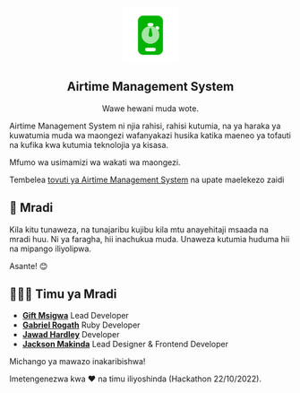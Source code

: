 <p align="center">
 <img width="100px" src="./assets/img/logo/icon-green-white-round.png" align="center" alt="ATMS-Logo" />
 <h2 align="center">Airtime Management System</h2>
 <p align="center">Wawe hewani muda wote.</p>

Airtime Management System ni njia rahisi, rahisi kutumia, na ya haraka ya kuwatumia muda wa maongezi wafanyakazi husika katika maeneo ya tofauti na kufika kwa kutumia teknolojia ya kisasa.

Mfumo wa usimamizi wa wakati wa maongezi.

Tembelea [tovuti ya Airtime Management System](https://airtimems.com) na upate maelekezo zaidi</p>

## 💖 Mradi

Kila kitu tunaweza, na tunajaribu kujibu kila mtu anayehitaji msaada na mradi huu. Ni ya faragha,
hii inachukua muda. Unaweza kutumia huduma hii na mipango iliyolipwa.

Asante! 😊

## 👨🏾‍💻 Timu ya Mradi

- **[Gift Msigwa](https://github.com/gisacc54)** Lead Developer<br>
- **[Gabriel Rogath](https://github.com/GabrielRogath)** Ruby Developer<br>
- **[Jawad Hardley](https://github.com/JawadHardley)** Developer<br>
- **[Jackson Makinda](https://github.com/makindajack)** Lead Designer & Frontend Developer

Michango ya mawazo inakaribishwa!

Imetengenezwa kwa ❤️ na timu iliyoshinda (Hackathon 22/10/2022).
